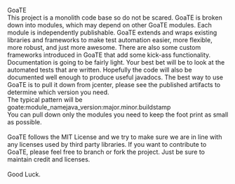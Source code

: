 GoaTE<br/>
This project is a monolith code base so do not be scared. GoaTE is broken down into modules, which may depend on other GoaTE modules. Each module is independently publishable. GoaTE extends and wraps existing libraries and frameworks to make test automation easier, more flexible, more robust, and just more awesome. There are also some custom frameworks introduced in GoaTE that add some kick-ass functionality. Documentation is going to be fairly light. Your best bet will be to look at the automated tests that are written. Hopefully the code will also be documented well enough to produce useful javadocs. The best way to use GoaTE is to pull it down from jcenter, please see the published artifacts to determine which version you need.<br/>
The typical pattern will be goate:module_namejava_version:major.minor.buildstamp<br/>
You can pull down only the modules you need to keep the foot print as small as possible.<br/>
<br/>
GoaTE follows the MIT License and we try to make sure we are in line with any licenses used by third party libraries. If you want to contribute to GoaTE, please feel free to branch or fork the project. Just be sure to maintain credit and licenses.
<br/>
<br/>
Good Luck.
